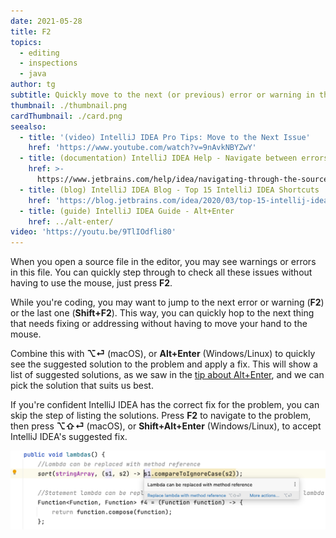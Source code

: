 ```yaml
---
date: 2021-05-28
title: F2
topics:
  - editing
  - inspections
  - java
author: tg
subtitle: Quickly move to the next (or previous) error or warning in the file.
thumbnail: ./thumbnail.png
cardThumbnail: ./card.png
seealso:
  - title: '(video) IntelliJ IDEA Pro Tips: Move to the Next Issue'
    href: 'https://www.youtube.com/watch?v=9nAvkNBYZwY'
  - title: (documentation) IntelliJ IDEA Help - Navigate between errors or warnings
    href: >-
      https://www.jetbrains.com/help/idea/navigating-through-the-source-code.html#navigate-errors-warnings
  - title: (blog) IntelliJ IDEA Blog - Top 15 IntelliJ IDEA Shortcuts
    href: 'https://blog.jetbrains.com/idea/2020/03/top-15-intellij-idea-shortcuts/'
  - title: (guide) IntelliJ IDEA Guide - Alt+Enter
    href: ../alt-enter/
video: 'https://youtu.be/9TlIOdfli80'
---
```


When you open a source file in the editor, you may see warnings or errors in
this file. You can quickly step through to check all these issues without
having to use the mouse, just press **F2**.

While you're coding, you may want to jump to the next error or warning (**F2**) or the last one (**Shift+F2**). This
way, you can quickly hop to the next thing that needs fixing or addressing without having to move your hand to the
mouse.

Combine this with **⌥⏎** (macOS), or **Alt+Enter** (Windows/Linux) to quickly see the suggested solution to the problem
and apply a fix. This will show a list of suggested solutions, as we saw in the [tip about Alt+Enter](../alt-enter/),
and we can pick the solution that suits us best.

If you're confident IntelliJ IDEA has the correct fix for the problem, you can skip the step of listing the solutions.
Press **F2** to navigate to the problem, then press **⌥⇧⏎** (macOS), or **Shift+Alt+Enter** (Windows/Linux), to accept
IntelliJ IDEA's suggested fix.

![Accept suggested fix](accept-suggestion.png)
